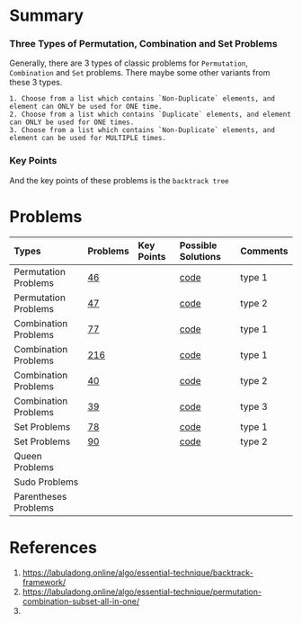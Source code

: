 # Summary

### Three Types of Permutation, Combination and Set Problems

Generally, there are 3 types of classic problems for `Permutation`, `Combination` and `Set` problems. There maybe some other variants from these 3 types.

    1. Choose from a list which contains `Non-Duplicate` elements, and element can ONLY be used for ONE time.
    2. Choose from a list which contains `Duplicate` elements, and element can ONLY be used for ONE times.
    3. Choose from a list which contains `Non-Duplicate` elements, and element can be used for MULTIPLE times.

### Key Points

And the key points of these problems is the `backtrack tree`

# Problems

| Types | Problems | Key Points | Possible Solutions | Comments |
| :- | :- | :- |:- | :- | 
| Permutation Problems | [46](https://leetcode.com/problems/permutations/description/) | | [code](backtrack_lc46.go) | type 1 | 
| Permutation Problems | [47](https://leetcode.com/problems/permutations-ii/description/) | | [code](backtrack_lc47.go) | type 2 | 
| Combination Problems | [77](https://leetcode.com/problems/combinations/description/)  | |[code](backtrack_lc77.go) | type 1 | 
| Combination Problems | [216](https://leetcode.com/problems/combination-sum-iii/description/)  | |[code](backtrack_lc216.go) | type 1 | 
| Combination Problems | [40](https://leetcode.com/problems/combination-sum-ii/description/)  | |[code](backtrack_lc40.go) | type 2 | 
| Combination Problems | [39](https://leetcode.com/problems/combination-sum/description/)  | |[code](backtrack_lc39.go) | type 3 | 
| Set Problems | [78](https://leetcode.com/problems/subsets/description/)  | |[code](backtrack_lc78.go) | type 1 | 
| Set Problems | [90](https://leetcode.com/problems/subsets-ii/description/)  | |[code](backtrack_lc90.go) | type 2 | 
| Queen Problems |  | | | | 
| Sudo Problems |  | | | | 
| Parentheses Problems |  | | | | 

# References

1. https://labuladong.online/algo/essential-technique/backtrack-framework/ 
2. https://labuladong.online/algo/essential-technique/permutation-combination-subset-all-in-one/
3. 

